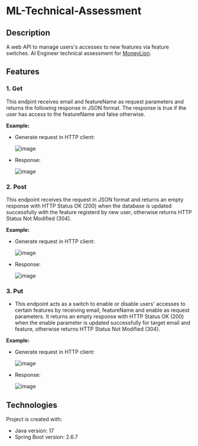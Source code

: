 # ML-Technical-Assessment
## Description

A web API to manage users's accesses to new features via feature switches. 
AI Engineer technical assessment for [MoneyLion](https://www.moneylion.com/).

## Features
### 1. Get 
This endpint receives email and featureName as request parameters and returns the following response in JSON format.
The response is true if the user has access to the featureName and false otherwise.

**Example:**
- Generate request in HTTP client:

    ![image](https://user-images.githubusercontent.com/72979718/167908188-d693c9aa-17fa-4273-b451-5c33d662c920.png)
    
    
- Response:
    
    ![image](https://user-images.githubusercontent.com/72979718/167908386-c4f161d5-72f6-4106-a4ca-2b0738497131.png)
    

### 2. Post

This endpoint receives the request in JSON format and returns an empty response with HTTP Status OK (200) when the database is updated successfully with the feature registerd by new user, otherwise returns HTTP Status Not Modified (304).

**Example:**
- Generate request in HTTP client:
    
    ![image](https://user-images.githubusercontent.com/72979718/167908858-6abc3cbe-182b-42db-8102-e8bc003f1551.png)

- Response:

    ![image](https://user-images.githubusercontent.com/72979718/167909023-6d65a87e-97b9-4d18-a255-a7a052b0e898.png)


### 3. Put
- This endpoint acts as a switch to enable or disable users' accesses to certain features by receiving email, featureName and enable as request parameters. It returns an empty response with HTTP Status OK (200) when the enable parameter is updated successfully for target email and feature, otherwise returns HTTP Status Not Modified (304).

**Example:**
- Generate request in HTTP client:

    ![image](https://user-images.githubusercontent.com/72979718/167909453-b81d836d-e00e-4dea-ad67-23b64fbf0886.png)
    
- Response:
    
    ![image](https://user-images.githubusercontent.com/72979718/167909578-2a2821fd-6a8d-47af-99a5-4bbf1ad247c5.png)





## Technologies
Project is created with:
* Java version: 17
* Spring Boot version: 2.6.7




